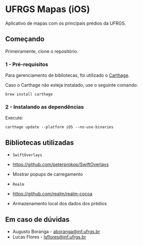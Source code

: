# UFRGS Mapas (iOS)

Aplicativo de mapas com os principais prédios da UFRGS.

## Começando

Primeiramente, clone o repositório.

### 1 - Pré-requisitos

Para gerenciamento de bibliotecas, foi utilizado o [Carthage](https://github.com/Carthage/Carthage).

Caso o Carthage não esteja instalado, use o seguinte comando:

```
brew install carthage
```

### 2 - Instalando as dependências

Execute:

```
carthage update --platform iOS --no-use-binaries
```

## Bibliotecas utilizadas

* `SwiftOverlays`
* https://github.com/peterprokop/SwiftOverlays
* Mostrar popups de carregamento

* `Realm`
* https://github.com/realm/realm-cocoa
* Armazenamento local dos dados dos prédios

## Em caso de dúvidas

* Augusto Boranga - aboranga@inf.ufrgs.br
* Lucas Flores - lsflores@inf.ufrgs.br
